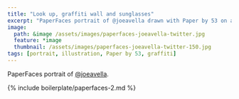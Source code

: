 ```yaml
---
title: "Look up, graffiti wall and sunglasses"
excerpt: "PaperFaces portrait of @joeavella drawn with Paper by 53 on an iPad."
image: 
  path: &image /assets/images/paperfaces-joeavella-twitter.jpg 
  feature: *image
  thumbnail: /assets/images/paperfaces-joeavella-twitter-150.jpg
tags: [portrait, illustration, Paper by 53, graffiti]
---
```


PaperFaces portrait of [@joeavella](https://twitter.com/joeavella).

{% include boilerplate/paperfaces-2.md %}

